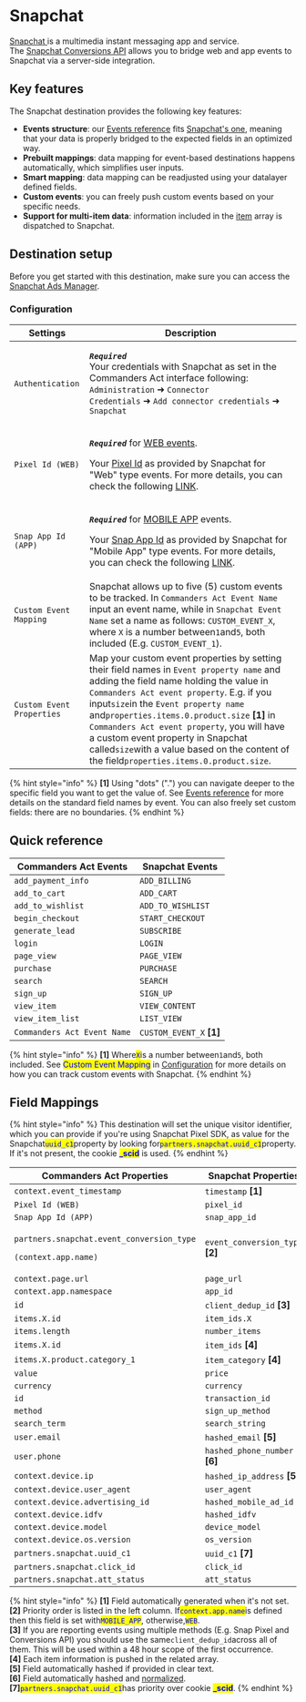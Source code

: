 # Snapchat

[Snapchat ](https://www.snapchat.com/)is a multimedia instant messaging app and service. \
The [Snapchat Conversions API](https://marketingapi.snapchat.com/docs/conversion.html#introduction) allows you to bridge web and app events to Snapchat via a server-side integration.

## Key features

The Snapchat destination provides the following key features:

* **Events structure**: our [Events reference](https://community.commandersact.com/platform-x/developers/tracking/events-reference) fits [Snapchat's one](https://marketingapi.snapchat.com/docs/conversion.html#parameters-for-event-type-platform), meaning that your data is properly bridged to the expected fields in an optimized way.
* **Prebuilt mappings**: data mapping for event-based destinations happens automatically, which simplifies user inputs.
* **Smart mapping**: data mapping can be readjusted using your datalayer defined fields.
* **Custom events**: you can freely push custom events based on your specific needs.
* **Support for multi-item data**: information included in the [item](https://community.commandersact.com/platform-x/developers/tracking/events-reference#item) array is dispatched to Snapchat.

## Destination setup

Before you get started with this destination, make sure you can access the [Snapchat Ads Manager](https://ads.snapchat.com).

### Configuration

| Settings                  | Description                                                                                                                                                                                                                                                                                                                                                                                                                                                                         |
| ------------------------- | ----------------------------------------------------------------------------------------------------------------------------------------------------------------------------------------------------------------------------------------------------------------------------------------------------------------------------------------------------------------------------------------------------------------------------------------------------------------------------------- |
| `Authentication`          | <p><em><strong><code>Required</code></strong></em><br>Your credentials with Snapchat as set in the Commanders Act interface following: <code>Administration</code> ➜ <code>Connector Credentials</code> ➜ <code>Add connector credentials</code> ➜ <code>Snapchat</code></p>                                                                                                                                                                                                        |
| `Pixel Id (WEB)`          | <p><em><strong><code>Required</code></strong></em> for <a href="https://marketingapi.snapchat.com/docs/conversion.html#web-parameters">WEB events</a>.</p><p>Your <a href="https://businesshelp.snapchat.com/s/article/pixel-website-install?language=en_US">Pixel Id</a> as provided by Snapchat for "Web" type events. For more details, you can check the following <a href="https://businesshelp.snapchat.com/s/article/pixel-website-install?language=en_US">LINK</a>.</p>     |
| `Snap App Id (APP)`       | <p><em><strong><code>Required</code></strong></em> for <a href="https://marketingapi.snapchat.com/docs/conversion.html#mobile_app-parameters">MOBILE APP</a> events.</p><p>Your <a href="https://businesshelp.snapchat.com/s/article/snap-app-id?language=en_US">Snap App Id</a> as provided by Snapchat for "Mobile App" type events. For more details, you can check the following <a href="https://businesshelp.snapchat.com/s/article/snap-app-id?language=en_US">LINK</a>.</p> |
| `Custom Event Mapping`    | Snapchat allows up to five (5) custom events to be tracked. In `Commanders Act Event Name` input an event name, while in `Snapchat Event Name` set a name as follows: `CUSTOM_EVENT_X`, where `X` is a number between`1`and`5`, both included (E.g. `CUSTOM_EVENT_1`).                                                                                                                                                                                                              |
| `Custom Event Properties` | Map your custom event properties by setting their field names in `Event property name` and adding the field name holding the value in `Commanders Act event property`. E.g. if you input`size`in the `Event property name` and`properties.items.0.product.size` **\[1]** in `Commanders Act event property`, you will have a custom event property in Snapchat called`size`with a value based on the content of the field`properties.items.0.product.size`.                         |

{% hint style="info" %}
**\[1]** Using "dots" (".") you can navigate deeper to the specific field you want to get the value of. See [Events reference](https://community.commandersact.com/platform-x/developers/tracking/events-reference) for more details on the standard field names by event. You can also freely set custom fields: there are no boundaries.
{% endhint %}

## Quick reference

| Commanders Act Events       | Snapchat Events           |
| --------------------------- | ------------------------- |
| `add_payment_info`          | `ADD_BILLING`             |
| `add_to_cart`               | `ADD_CART`                |
| `add_to_wishlist`           | `ADD_TO_WISHLIST`         |
| `begin_checkout`            | `START_CHECKOUT`          |
| `generate_lead`             | `SUBSCRIBE`               |
| `login`                     | `LOGIN`                   |
| `page_view`                 | `PAGE_VIEW`               |
| `purchase`                  | `PURCHASE`                |
| `search`                    | `SEARCH`                  |
| `sign_up`                   | `SIGN_UP`                 |
| `view_item`                 | `VIEW_CONTENT`            |
| `view_item_list`            | `LIST_VIEW`               |
| `Commanders Act Event Name` | `CUSTOM_EVENT_X` **\[1]** |

{% hint style="info" %}
**\[1]** Where<mark style="color:blue;">`X`</mark>is a number between`1`and`5`, both included. See <mark style="color:blue;">Custom Event Mapping</mark> in [Configuration](snapchat-conversions-api.md#configuration) for more details on how you can track custom events with Snapchat.
{% endhint %}

## Field Mappings

{% hint style="info" %}
This destination will set the unique visitor identifier, which you can provide if you're using Snapchat Pixel SDK, as value for the Snapchat<mark style="color:blue;">`uuid_c1`</mark>property by looking for<mark style="color:blue;">`partners.snapchat.uuid_c1`</mark>property. If it's not present, the cookie <mark style="color:blue;">**\_scid**</mark> is used.
{% endhint %}

| Commanders Act Properties                                                                         | Snapchat Properties              |
| ------------------------------------------------------------------------------------------------- | -------------------------------- |
| `context.event_timestamp`                                                                         | `timestamp` **\[1]**             |
| `Pixel Id (WEB)`                                                                                  | `pixel_id`                       |
| `Snap App Id (APP)`                                                                               | `snap_app_id`                    |
| <p><code>partners.snapchat.event_conversion_type</code></p><p><code>(context.app.name)</code></p> | `event_conversion_type` **\[2]** |
| `context.page.url`                                                                                | `page_url`                       |
| `context.app.namespace`                                                                           | `app_id`                         |
| `id`                                                                                              | `client_dedup_id` **\[3]**       |
| `items.X.id`                                                                                      | `item_ids.X`                     |
| `items.length`                                                                                    | `number_items`                   |
| `items.X.id`                                                                                      | `item_ids` **\[4]**              |
| `items.X.product.category_1`                                                                      | `item_category` **\[4]**         |
| `value`                                                                                           | `price`                          |
| `currency`                                                                                        | `currency`                       |
| `id`                                                                                              | `transaction_id`                 |
| `method`                                                                                          | `sign_up_method`                 |
| `search_term`                                                                                     | `search_string`                  |
| `user.email`                                                                                      | `hashed_email` **\[5]**          |
| `user.phone`                                                                                      | `hashed_phone_number` **\[6]**   |
| `context.device.ip`                                                                               | `hashed_ip_address` **\[5]**     |
| `context.device.user_agent`                                                                       | `user_agent`                     |
| `context.device.advertising_id`                                                                   | `hashed_mobile_ad_id`            |
| `context.device.idfv`                                                                             | `hashed_idfv`                    |
| `context.device.model`                                                                            | `device_model`                   |
| `context.device.os.version`                                                                       | `os_version`                     |
| `partners.snapchat.uuid_c1`                                                                       | `uuid_c1` **\[7]**               |
| `partners.snapchat.click_id`                                                                      | `click_id`                       |
| `partners.snapchat.att_status`                                                                    | `att_status`                     |

{% hint style="info" %}
**\[1]** Field automatically generated when it's not set.\
**\[2]** Priority order is listed in the left column. If<mark style="color:blue;">`context.app.name`</mark>is defined then this field is set with<mark style="color:blue;">`MOBILE_APP`</mark>, otherwise,<mark style="color:blue;">`WEB`</mark>.\
**\[3]** If you are reporting events using multiple methods (E.g. Snap Pixel and Conversions API) you should use the same`client_dedup_id`across all of them. This will be used within a 48 hour scope of the first occurrence.\
**\[4]** Each item information is pushed in the related array.\
**\[5]** Field automatically hashed if provided in clear text.\
**\[6]** Field automatically hashed and [normalized](https://marketingapi.snapchat.com/docs/conversion.html#data-hygiene).\
**\[7]**<mark style="color:blue;">`partners.snapchat.uuid_c1`</mark>has priority over cookie <mark style="color:blue;">**\_scid**</mark>.
{% endhint %}
